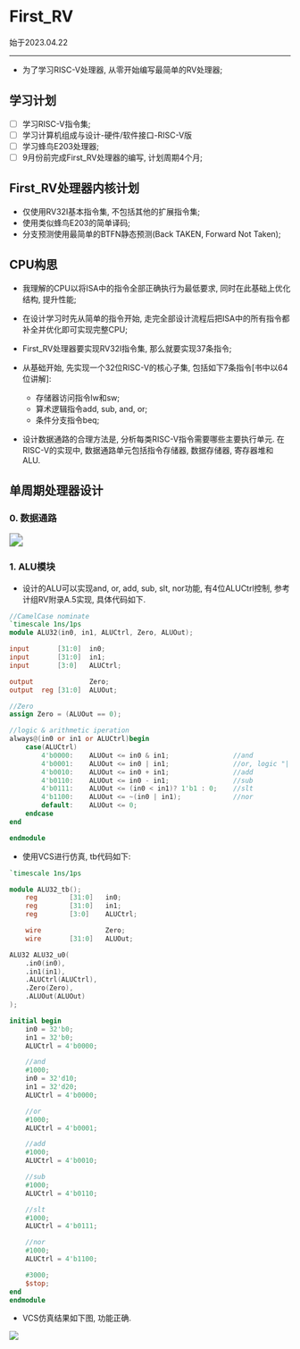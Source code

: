 # First_RV

始于2023.04.22

---

- 为了学习RISC-V处理器, 从零开始编写最简单的RV处理器;

## 学习计划

- [ ] 学习RISC-V指令集;
- [ ] 学习计算机组成与设计-硬件/软件接口-RISC-V版
- [ ] 学习蜂鸟E203处理器;
- [ ] 9月份前完成First_RV处理器的编写, 计划周期4个月;

## First_RV处理器内核计划

- 仅使用RV32I基本指令集, 不包括其他的扩展指令集;
- 使用类似蜂鸟E203的简单译码;
- 分支预测使用最简单的BTFN静态预测(Back TAKEN, Forward Not Taken);

## CPU构思

- 我理解的CPU以将ISA中的指令全部正确执行为最低要求, 同时在此基础上优化结构, 提升性能;
- 在设计学习时先从简单的指令开始, 走完全部设计流程后把ISA中的所有指令都补全并优化即可实现完整CPU;
- First_RV处理器要实现RV32I指令集, 那么就要实现37条指令;

- 从基础开始, 先实现一个32位RISC-V的核心子集, 包括如下7条指令[书中以64位讲解]:
	- 存储器访问指令lw和sw;
	- 算术逻辑指令add, sub, and, or;
	- 条件分支指令beq;
- 设计数据通路的合理方法是, 分析每类RISC-V指令需要哪些主要执行单元. 在RISC-V的实现中, 数据通路单元包括指令存储器, 数据存储器, 寄存器堆和ALU.

## 单周期处理器设计

### 0. 数据通路

<img src="https://cdn.jsdelivr.net/gh/lindongyi1002/FigBed/ObFigBed/20230503125214.png" style="zoom:150%;" />

### 1. ALU模块

- 设计的ALU可以实现and, or, add, sub, slt, nor功能, 有4位ALUCtrl控制, 参考计组RV附录A.5实现, 具体代码如下.

```verilog
//CamelCase nominate
`timescale 1ns/1ps
module ALU32(in0, in1, ALUCtrl, Zero, ALUOut);

input       [31:0]  in0;
input       [31:0]  in1;
input       [3:0]   ALUCtrl;

output              Zero;
output  reg [31:0]  ALUOut;

//Zero
assign Zero = (ALUOut == 0);

//logic & arithmetic iperation
always@(in0 or in1 or ALUCtrl)begin
    case(ALUCtrl)
        4'b0000:    ALUOut <= in0 & in1;                //and
        4'b0001:    ALUOut <= in0 | in1;                //or, logic "||" or bit "|"
        4'b0010:    ALUOut <= in0 + in1;                //add
        4'b0110:    ALUOut <= in0 - in1;                //sub
        4'b0111:    ALUOut <= (in0 < in1)? 1'b1 : 0;    //slt
        4'b1100:    ALUOut <= ~(in0 | in1);             //nor
        default:    ALUOut <= 0;
    endcase
end

endmodule
```

- 使用VCS进行仿真, tb代码如下:

```verilog
`timescale 1ns/1ps

module ALU32_tb();
    reg        [31:0]   in0;
    reg        [31:0]   in1;
    reg        [3:0]    ALUCtrl;

    wire                Zero;
    wire       [31:0]   ALUOut;

ALU32 ALU32_u0(
    .in0(in0),
    .in1(in1),
    .ALUCtrl(ALUCtrl),
    .Zero(Zero),
    .ALUOut(ALUOut)
);

initial begin
    in0 = 32'b0;
    in1 = 32'b0;
    ALUCtrl = 4'b0000;

    //and
    #1000;
    in0 = 32'd10;
    in1 = 32'd20;
    ALUCtrl = 4'b0000;

    //or
    #1000;
    ALUCtrl = 4'b0001;

    //add
    #1000;
    ALUCtrl = 4'b0010;

    //sub
    #1000;
    ALUCtrl = 4'b0110;

    //slt
    #1000;
    ALUCtrl = 4'b0111;

    //nor
    #1000;
    ALUCtrl = 4'b1100;

    #3000;
    $stop;
end
endmodule
```

- VCS仿真结果如下图, 功能正确.

![](https://cdn.jsdelivr.net/gh/lindongyi1002/FigBed/ObFigBed/20230503131601.png)
